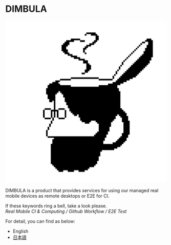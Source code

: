 # DIMBULA

<img src="assets/image/icon.png" alt="DIMBULA" />

DIMBULA is a product that provides services for using our managed real mobile devices as remote desktops or E2E for CI.

If these keywords ring a bell, take a look please.  
*Real Mobile CI & Computing / Github Workflow / E2E Test*

For detail, you can find as below:
* English
* [日本語](./pages/ja/README.md)
